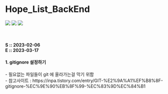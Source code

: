 # Hope_List_BackEnd
<img src="https://img.shields.io/badge/IntelliJ IDEA-000000?style=for-the-badge&logo=IntelliJ IDEA&logoColor=white"> <img src="https://img.shields.io/badge/SpringBoot-6DB33F?style=for-the-badge&logo=SpringBoot&logoColor=white"> <img src="https://img.shields.io/badge/Spring Security-6DB33F?style=for-the-badge&logo=Spring Security&logoColor=white">

<br>
<h4>S :: 2023-02-06 <br>
    E :: 2023-03-17</h4>


<h4>1. gitignore 설정하기</H4>
- 필요없는 파일들이 git 에 올라가는걸 막기 위함<br>
- 참고사이트 : https://inpa.tistory.com/entry/GIT-%E2%9A%A1%EF%B8%8F-gitignore-%EC%9E%90%EB%8F%99-%EC%83%9D%EC%84%B1
